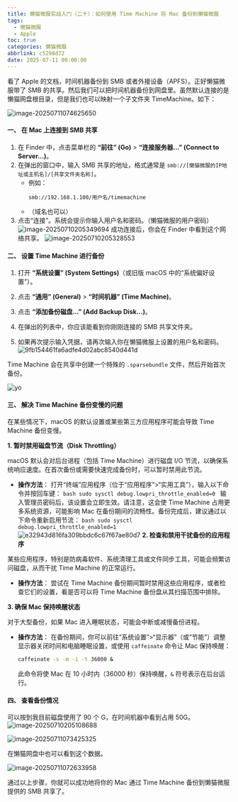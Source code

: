 ```yaml
---
title: 懒猫微服实战入门（二十）：如何使用 Time Machine 将 Mac 备份到懒猫微服
tags:
  - 懒猫微服
  - Apple
toc: true
categories: 懒猫微服
abbrlink: c5298d72
date: 2025-07-11 00:00:00
---
```


看了 Apple 的文档，时间机器备份到 SMB 或者外接设备（APFS）。正好懒猫微服带了 SMB 的共享。然后我们可以把时间机器备份到网盘里。虽然默认连接的是懒猫网盘根目录，但是我们也可以映射一个子文件夹 TimeMachine。如下：

![image-20250711074625650](https://raw.githubusercontent.com/cloudsmithy/picgo-imh/master/image-20250711074625650.png)

<!-- more -->

#### **一、 在 Mac 上连接到 SMB 共享**

1.  在 Finder 中，点击菜单栏的 **“前往” (Go)** \> **“连接服务器...” (Connect to Server...)**。
2.  在弹出的窗口中，输入 SMB 共享的地址，格式通常是 `smb://[懒猫微服的IP地址或主机名]/[共享文件夹名称]`。
    - 例如：
      ```
      smb://192.168.1.100/用户名/timemachine
      ```
    - （域名也可以）
3.  点击“连接”。系统会提示你输入用户名和密码。（懒猫微服的用户密码）
    ![image-20250710205349694](https://raw.githubusercontent.com/cloudsmithy/picgo-imh/master/image-20250710205349694.png)
    成功连接后，你会在 Finder 中看到这个网络共享。
    ![image-20250710205328553](https://raw.githubusercontent.com/cloudsmithy/picgo-imh/master/image-20250710205328553.png)

#### **二、 设置 Time Machine 进行备份**

1.  打开 **“系统设置” (System Settings)**（或旧版 macOS 中的“系统偏好设置”）。
2.  点击 **“通用” (General)** \> **“时间机器” (Time Machine)**。
3.  点击 **“添加备份磁盘...” (Add Backup Disk...)**。
4.  在弹出的列表中，你应该能看到你刚刚连接的 SMB 共享文件夹。

5.  如果再次提示输入凭据，请再次输入你在懒猫微服上设置的用户名和密码。
    ![9fb154461fa6adfe4d02abc8540d441d](https://raw.githubusercontent.com/cloudsmithy/picgo-imh/master/9fb154461fa6adfe4d02abc8540d441d.png)

Time Machine 会在共享中创建一个特殊的 `.sparsebundle` 文件，然后开始首次备份。

![yo](https://raw.githubusercontent.com/cloudsmithy/picgo-imh/master/2347dfcbdd318a7afe54f46467ea48b3.png)

#### **三、 解决 Time Machine 备份变慢的问题**

在某些情况下，macOS 的默认设置或某些第三方应用程序可能会导致 Time Machine 备份变慢。

**1. 暂时禁用磁盘节流（Disk Throttling）**

macOS 默认会对后台进程（包括 Time Machine）进行磁盘 I/O 节流，以确保系统响应速度。在首次备份或需要快速完成备份时，可以暂时禁用此节流。

- **操作方法**： 打开“终端”应用程序（位于“应用程序”\>“实用工具”），输入以下命令并按回车键：
  `bash
sudo sysctl debug.lowpri_throttle_enabled=0
`
  输入管理员密码后，该设置会立即生效。请注意，这会使 Time Machine 占用更多系统资源，可能影响 Mac 在备份期间的流畅性。备份完成后，建议通过以下命令重新启用节流：
  `bash
sudo sysctl debug.lowpri_throttle_enabled=1
`
  ![e32943d816fa309bbdc6c67f67ae80d7](https://raw.githubusercontent.com/cloudsmithy/picgo-imh/master/e32943d816fa309bbdc6c67f67ae80d7.png)
  **2. 检查和禁用干扰备份的应用程序**

某些应用程序，特别是防病毒软件、系统清理工具或文件同步工具，可能会频繁访问磁盘，从而干扰 Time Machine 的正常运行。

- **操作方法**： 尝试在 Time Machine 备份期间暂时禁用这些应用程序，或者检查它们的设置，看是否可以将 Time Machine 备份盘从其扫描范围中排除。

**3. 确保 Mac 保持唤醒状态**

对于大型备份，如果 Mac 进入睡眠状态，可能会中断或减慢备份进程。

- **操作方法**： 在备份期间，你可以前往“系统设置”\>“显示器”（或“节能”）调整显示器关闭时间和电脑睡眠设置，或使用 `caffeinate` 命令让 Mac 保持唤醒：
  ```bash
  caffeinate -s -m -i -t 36000 &
  ```
  此命令将使 Mac 在 10 小时内（36000 秒）保持唤醒，`&` 符号表示在后台运行。

#### **四、 查看备份情况**

可以按到我目前磁盘使用了 90 个 G，在时间机器中看到占用 50G。
![image-20250710205108688](https://raw.githubusercontent.com/cloudsmithy/picgo-imh/master/image-20250710205108688.png)

![image-20250711073425325](https://raw.githubusercontent.com/cloudsmithy/picgo-imh/master/image-20250711073425325.png)

在懒猫网盘中也可以看到这个数据。

![image-20250711072633958](https://raw.githubusercontent.com/cloudsmithy/picgo-imh/master/image-20250711072633958.png)

通过以上步骤，你就可以成功地将你的 Mac 通过 Time Machine 备份到懒猫微服提供的 SMB 共享了。
